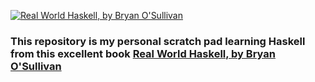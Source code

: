 [![Real World Haskell, by Bryan O'Sullivan](http://akamaicovers.oreilly.com/images/9780596514983/cat.gif)](https://www.safaribooksonline.com/library/view/title/9780596155339//)

### This repository is my personal scratch pad learning Haskell from this excellent book [Real World Haskell, by Bryan O'Sullivan](https://www.safaribooksonline.com/library/view/real-world-haskell/9780596155339/)
